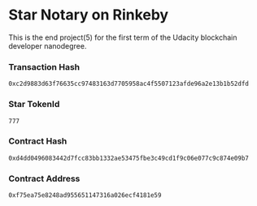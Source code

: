 # Star Notary on Rinkeby

This is the end project(5) for the first term of the Udacity blockchain developer nanodegree.

### Transaction Hash
```
0xc2d9883d63f76635cc97483163d7705958ac4f5507123afde96a2e13b1b52dfd
```

### Star TokenId
```
777
```

### Contract Hash
```
0xd4dd0496083442d7fcc83bb1332ae53475fbe3c49cd1f9c06e077c9c874e09b7
```

### Contract Address
```
0xf75ea75e8248ad955651147316a026ecf4181e59
```